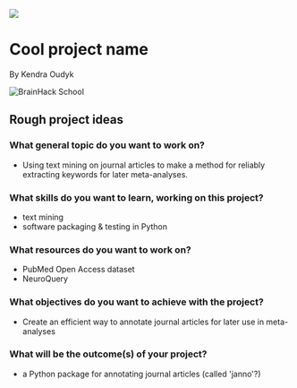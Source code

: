 [![](https://img.shields.io/badge/Visit-our%20project%20page-ff69b4)](https://school.brainhackmtl.org/project/template)

# Cool project name

By Kendra Oudyk

![BrainHack School](bhs2020.png)

## Rough project ideas

### What general topic do you want to work on?
- Using text mining on journal articles to make a method for reliably extracting keywords for later meta-analyses.

### What skills do you want to learn, working on this project?
- text mining
- software packaging & testing in Python

### What resources do you want to work on?
- PubMed Open Access dataset
- NeuroQuery

### What objectives do you want to achieve with the project?
- Create an efficient way to annotate journal articles for later use in meta-analyses

### What will be the outcome(s) of your project?
- a Python package for annotating journal articles (called 'janno'?)

